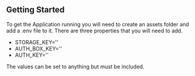 ## Getting Started

To get the Application running you will need to create an assets folder and add a .env file to it.
There are three properties that you will need to add.

- STORAGE_KEY=''
- AUTH_BOX_KEY=''
- AUTH_KEY=''


The values can be set to anything but must be included.
